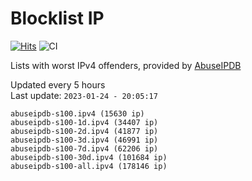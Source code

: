 # Blocklist IP

[![Hits](https://hits.seeyoufarm.com/api/count/incr/badge.svg?url=https%3A%2F%2Fgithub.com%2Fborestad%2Fblocklist-ip%2F&count_bg=%2379C83D&title_bg=%23555555&icon=&icon_color=%23E7E7E7&title=hits&edge_flat=false)](https://hits.seeyoufarm.com)  ![CI](https://img.shields.io/github/workflow/status/borestad/blocklist-ip/CI?style=flat-square)

Lists with worst IPv4 offenders, provided by [AbuseIPDB](https://www.abuseipdb.com/)

<!-- FOOTER-PLACEHOLDER -->
Updated every 5 hours<br>
Last update: `2023-01-24 - 20:05:17`
```
abuseipdb-s100.ipv4 (15630 ip)
abuseipdb-s100-1d.ipv4 (34407 ip)
abuseipdb-s100-2d.ipv4 (41877 ip)
abuseipdb-s100-3d.ipv4 (46991 ip)
abuseipdb-s100-7d.ipv4 (62206 ip)
abuseipdb-s100-30d.ipv4 (101684 ip)
abuseipdb-s100-all.ipv4 (178146 ip)
```
